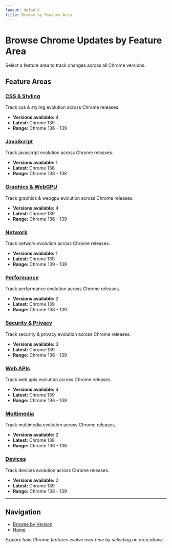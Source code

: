 ```yaml
---
layout: default
title: Browse by Feature Area
---
```


# Browse Chrome Updates by Feature Area

Select a feature area to track changes across all Chrome versions.

## Feature Areas

### [CSS & Styling](./css/)
Track css & styling evolution across Chrome releases.

- **Versions available:** 4
- **Latest:** Chrome 139
- **Range:** Chrome 136 - 139

### [JavaScript](./javascript/)
Track javascript evolution across Chrome releases.

- **Versions available:** 1
- **Latest:** Chrome 138
- **Range:** Chrome 138 - 138

### [Graphics & WebGPU](./graphics-webgpu/)
Track graphics & webgpu evolution across Chrome releases.

- **Versions available:** 4
- **Latest:** Chrome 139
- **Range:** Chrome 136 - 139

### [Network](./network/)
Track network evolution across Chrome releases.

- **Versions available:** 1
- **Latest:** Chrome 139
- **Range:** Chrome 139 - 139

### [Performance](./performance/)
Track performance evolution across Chrome releases.

- **Versions available:** 2
- **Latest:** Chrome 139
- **Range:** Chrome 138 - 139

### [Security & Privacy](./security-privacy/)
Track security & privacy evolution across Chrome releases.

- **Versions available:** 3
- **Latest:** Chrome 139
- **Range:** Chrome 136 - 139

### [Web APIs](./webapi/)
Track web apis evolution across Chrome releases.

- **Versions available:** 4
- **Latest:** Chrome 139
- **Range:** Chrome 136 - 139

### [Multimedia](./multimedia/)
Track multimedia evolution across Chrome releases.

- **Versions available:** 2
- **Latest:** Chrome 138
- **Range:** Chrome 136 - 138

### [Devices](./devices/)
Track devices evolution across Chrome releases.

- **Versions available:** 2
- **Latest:** Chrome 139
- **Range:** Chrome 138 - 139

---

## Navigation
- [Browse by Version](/versions/)
- [Home](/)

*Explore how Chrome features evolve over time by selecting an area above.*
